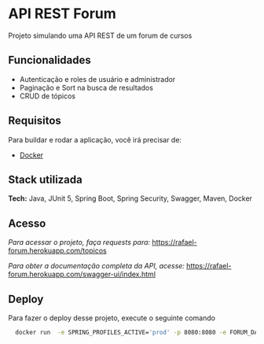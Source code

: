 
# API REST Forum

Projeto simulando uma API REST de um forum de cursos

## Funcionalidades

- Autenticação e roles de usuário e administrador
- Paginação e Sort na busca de resultados
- CRUD de tópicos



## Requisitos

Para buildar e rodar a aplicação, você irá precisar de:

- [Docker](https://www.docker.com/get-started/)

## Stack utilizada

**Tech:** Java, JUnit 5, Spring Boot, Spring Security, Swagger, Maven, Docker


## Acesso

*Para acessar o projeto, faça requests para:*
https://rafael-forum.herokuapp.com/topicos

*Para obter a documentação completa da API, acesse:*
 https://rafael-forum.herokuapp.com/swagger-ui/index.html
    
## Deploy

Para fazer o deploy desse projeto, execute o seguinte comando

```bash
  docker run  -e SPRING_PROFILES_ACTIVE='prod' -p 8080:8080 -e FORUM_DATABASE_URL='jdbc:h2:mem:alura-forum' -e FORUM_DATABASE_USERNAME='sa' -e FORUM_DATABASE_PASSWORD='' -e FORUM_JWT_SECRET='123456' rafael/forum
```

